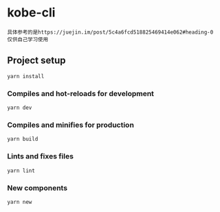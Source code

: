 # kobe-cli 
```
具体参考的是https://juejin.im/post/5c4a6fcd518825469414e062#heading-0 
仅供自己学习使用
```
## Project setup
```
yarn install
```

### Compiles and hot-reloads for development
```
yarn dev
```

### Compiles and minifies for production
```
yarn build
```

### Lints and fixes files
```
yarn lint
```
### New components 
```
yarn new
```